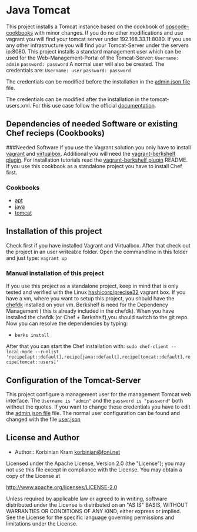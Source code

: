 # Java Tomcat

This project installs a Tomcat instance based on the cookbook of [opscode-cookbooks](https://github.com/opscode-cookbooks/tomcat) with minor changes.
If you do no other modifications and use vagrant you will find your tomcat server under 192.168.33.11:8080.
If you use any other infrastructure you will find your Tomcat-Server under the servers ip:8080.
This project installs a standard management user which can be used for the Web-Management-Portal of the Tomcat-Server:
`Username: admin`
`password: password`
A normal user will also be created. The credentials are:
`Username: user`
`password: password`

The credentials can be modified before the installation in the 
[admin.json file](/data_bags/tomcat_users/admin.json) file.


The credentials can be modified after the installation in  the tomcat-users.xml. For this use case follow the official [documentation](http://tomcat.apache.org/tomcat-6.0-doc/manager-howto.html).

## Dependencies of needed Software or existing Chef recieps (Cookbooks)

###Needed Software
If you use the Vagrant solution you only have to install [vagrant](https://www.vagrantup.com/) and [virtualbox](https://www.virtualbox.org/). Additional you will need the [vagrant-berkshelf plugin](https://github.com/berkshelf/vagrant-berkshelf). For installation tutorials read the [vagrant-berkshelf plugin](https://github.com/berkshelf/vagrant-berkshelf) README.
If you use this cookbook as a standalone project you have to install Chef first.


### Cookbooks
* [apt](https://supermarket.chef.io/cookbooks/apt)
* [java](https://supermarket.chef.io/cookbooks/java)
* [tomcat](https://github.com/kkoStudyAcc/tomcat)


## Installation of this project
Check first if you have installed Vagrant and Virtualbox.  After that check out the project in an user writeable folder.
Open the commandline in this folder and just type: 
`vagrant up`
### Manual installation of this project
If you use this project as a standalone project, keep in mind that is only tested and verified with the Linux [hashicorp/precise32](https://atlas.hashicorp.com/hashicorp/boxes/precise32) vagrant box. If you have a vm, where you want to setup this project, you should have the [chefdk](https://downloads.chef.io/chef-dk/) installed on your vm. Berkshelf is need for the Dependency Management ( this is already included in the chefdk). When you have installed the chefdk (or Chef + Berkshelf),you should switch to the git repo. Now you can resolve the dependencies by typing: 
 * `berks install`

After that you can start the Chef installation
 with: 
 `sudo chef-client --local-mode --runlist 'recipe[apt::default],recipe[java::default],recipe[tomcat::default],recipe[tomcat::users]'`


## Configuration of the Tomcat-Server
This project configure a management user for the management Tomcat web interface. The `Username is "admin"` and the `password is "password"` both without the quotes. If you want to change these credentials you have to edit the [admin.json file](/data_bags/tomcat_users/admin.json) file. 
The normal user configuration can be found and changed with the file [user.json](/data_bags/tomcat_users/user.json)

## License and Author
 * Author:: Korbinian Kram korbinian@foni.net
 
Licensed under the Apache License, Version 2.0 (the "License"); you may not use this file except in compliance with the License. You may obtain a copy of the License at

http://www.apache.org/licenses/LICENSE-2.0

Unless required by applicable law or agreed to in writing, software distributed under the License is distributed on an "AS IS" BASIS, WITHOUT WARRANTIES OR CONDITIONS OF ANY KIND, either express or implied. See the License for the specific language governing permissions and limitations under the License.
